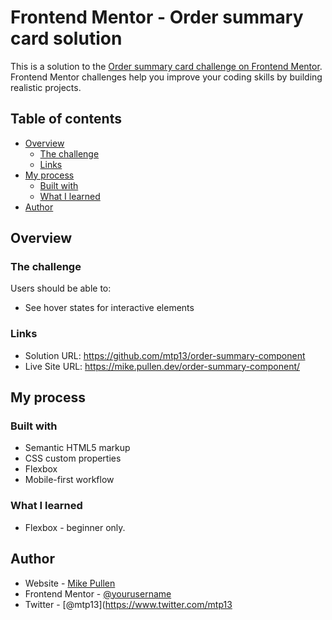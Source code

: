 # Frontend Mentor - Order summary card solution

This is a solution to the [Order summary card challenge on Frontend Mentor](https://www.frontendmentor.io/challenges/order-summary-component-QlPmajDUj). Frontend Mentor challenges help you improve your coding skills by building realistic projects.

## Table of contents

- [Overview](#overview)
  - [The challenge](#the-challenge)
  - [Links](#links)
- [My process](#my-process)
  - [Built with](#built-with)
  - [What I learned](#what-i-learned)
- [Author](#author)

## Overview

### The challenge

Users should be able to:

- See hover states for interactive elements

### Links

- Solution URL: <https://github.com/mtp13/order-summary-component>
- Live Site URL: <https://mike.pullen.dev/order-summary-component/>

## My process

### Built with

- Semantic HTML5 markup
- CSS custom properties
- Flexbox
- Mobile-first workflow

### What I learned

- Flexbox - beginner only.

## Author

- Website - [Mike Pullen](https://github.com/mtp13)
- Frontend Mentor - [@yourusername](https://www.frontendmentor.io/profile/yourusername)
- Twitter - [@mtp13](https://www.twitter.com/mtp13
